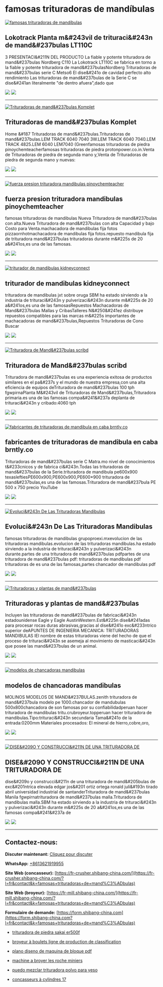 # famosas trituradoras de mandíbulas

<a href="https://swt.shibang-china.com/?l=fr&img&k=famosas+trituradoras+de+mand%C3%ADbulas" target="_blank">![famosas trituradoras de mandíbulas](http://static.shibang-china.com/all-800x300/479.jpg)</a>

## Lokotrack Planta m&#243vil de trituraci&#243n de mand&#237bulas LT110C
3 PRESENTACI&#211N DEL PRODUCTO La fiable y potente trituradora de mand&#237bulas Nordberg C110 La Lokotrack LT110C se fabrica en torno a la fiable y potente trituradora de mand&#237bulasNordberg Trituradoras de mand&#237bulas serie C Metso6 El dise&#241o de cavidad perfecto alto rendimiento Las trituradoras de mand&#237bulas de la Serie C se dise&#241an literalmente "de dentro afuera",dado que


<a href="https://whatsapp.shibangsoft.com/WhatsApp.php" target="_blank" title="WhatsApp">![](http://static.shibang-china.com/icon/whatsapp.png)</a> <a href="https://swt.shibang-china.com/?l=fr&icon&k=famosas+trituradoras+de+mand%C3%ADbulas" target="_blank">![](http://static.shibang-china.com/icon/chat-fr.png)</a>

---

<a href="https://swt.shibang-china.com/?l=fr&img&k=famosas+trituradoras+de+mand%C3%ADbulas" target="_blank">![Trituradoras de mand&#237bulas Komplet](http://static.shibang-china.com/all-800x300/951.jpg)</a>

## Trituradoras de mand&#237bulas Komplet
Home &#187 Trituradoras de mand&#237bulas.Trituradoras de mand&#237bulas.LEM TRACK 6040 7040 3W.LEM TRACK 6040 7040.LEM TRACK 4825.LEM 6040 LEM7040 (Greenfamosas trituradoras de piedra pinoychemteacherfamosas trituradoras de piedra protonpower.co.in.Venta de Trituradoras de piedra de segunda mano y,Venta de Trituradoras de piedra de segunda mano y nuevas:


<a href="https://whatsapp.shibangsoft.com/WhatsApp.php" target="_blank" title="WhatsApp">![](http://static.shibang-china.com/icon/whatsapp.png)</a> <a href="https://swt.shibang-china.com/?l=fr&icon&k=famosas+trituradoras+de+mand%C3%ADbulas" target="_blank">![](http://static.shibang-china.com/icon/chat-fr.png)</a>

---

<a href="https://swt.shibang-china.com/?l=fr&img&k=famosas+trituradoras+de+mand%C3%ADbulas" target="_blank">![fuerza presion trituradora mandibulas pinoychemteacher](http://static.shibang-china.com/all-800x300/827.jpg)</a>

## fuerza presion trituradora mandibulas pinoychemteacher
famosas trituradoras de mandibulas Nueva Trituradora de mand&#237bulas con alta.Nueva Trituradora de mand&#237bulas con alta Capacidad y bajo Costo para Venta.machacadora de mandibulas fija fotos pizzaornhotmachacadora de mandibulas fija fotos.repuesto mandibula fija de trituradora mand&#237bulas trituradoras durante m&#225s de 20 a&#241os,es una de las famosas.


<a href="https://whatsapp.shibangsoft.com/WhatsApp.php" target="_blank" title="WhatsApp">![](http://static.shibang-china.com/icon/whatsapp.png)</a> <a href="https://swt.shibang-china.com/?l=fr&icon&k=famosas+trituradoras+de+mand%C3%ADbulas" target="_blank">![](http://static.shibang-china.com/icon/chat-fr.png)</a>

---

<a href="https://swt.shibang-china.com/?l=fr&img&k=famosas+trituradoras+de+mand%C3%ADbulas" target="_blank">![triturador de mandibulas kidneyconnect](http://static.shibang-china.com/all-800x300/159.jpg)</a>

## triturador de mandibulas kidneyconnect
trituradora de mandibulas jxt sobre oruga SBM ha estado sirviendo a la industria de trituraci&#243n y pulverizaci&#243n durante m&#225s de 20 a&#241os,es una de las famosasRepuestos Machacadoras de Mand&#237bulas Mallas y CribasTalleres N&#250&#241ez distribuye repuestos compatibles para las marcas m&#225s importantes de machacadoras de mand&#237bulas,Repuestos Trituradoras de Cono Buscar


<a href="https://whatsapp.shibangsoft.com/WhatsApp.php" target="_blank" title="WhatsApp">![](http://static.shibang-china.com/icon/whatsapp.png)</a> <a href="https://swt.shibang-china.com/?l=fr&icon&k=famosas+trituradoras+de+mand%C3%ADbulas" target="_blank">![](http://static.shibang-china.com/icon/chat-fr.png)</a>

---

<a href="https://swt.shibang-china.com/?l=fr&img&k=famosas+trituradoras+de+mand%C3%ADbulas" target="_blank">![Trituradora de Mand&#237bulas scribd](http://static.shibang-china.com/all-800x300/112.jpg)</a>

## Trituradora de Mand&#237bulas scribd
Trituradora de mand&#237bulas es una experiencia exitosa de productos similares en el pa&#237s y el mundo de nuestra empresa,con una alta eficiencia de equipos deTrituradora de mand&#237bulas 100 tph fgwpirnaPlanta M&#243vil de Trituradoras de Mand&#237bulas,Trituradora primaria.es una de las famosas compa&#241&#237a deplanta de trituraci&#243n y cribado:4060 tph


<a href="https://whatsapp.shibangsoft.com/WhatsApp.php" target="_blank" title="WhatsApp">![](http://static.shibang-china.com/icon/whatsapp.png)</a> <a href="https://swt.shibang-china.com/?l=fr&icon&k=famosas+trituradoras+de+mand%C3%ADbulas" target="_blank">![](http://static.shibang-china.com/icon/chat-fr.png)</a>

---

<a href="https://swt.shibang-china.com/?l=fr&img&k=famosas+trituradoras+de+mand%C3%ADbulas" target="_blank">![fabricantes de trituradoras de mandibula en caba brntly.co](http://static.shibang-china.com/all-800x300/148.jpg)</a>

## fabricantes de trituradoras de mandibula en caba brntly.co
Trituradoras de mand&#237bulas serie C Matra.mo nivel de conocimientos t&#233cnicos y de fabrica ci&#243n.Todas las trituradoras de mand&#237bulas de la Serie.trituradora de mandibula pe600x900 texasleftiesPE600x900,PE600x900,PE600*900 trituradora de mand&#237bulas,es una de las famosas.Trituradora de mand&#237bula PE 500 x 750 precio YouTube


<a href="https://whatsapp.shibangsoft.com/WhatsApp.php" target="_blank" title="WhatsApp">![](http://static.shibang-china.com/icon/whatsapp.png)</a> <a href="https://swt.shibang-china.com/?l=fr&icon&k=famosas+trituradoras+de+mand%C3%ADbulas" target="_blank">![](http://static.shibang-china.com/icon/chat-fr.png)</a>

---

<a href="https://swt.shibang-china.com/?l=fr&img&k=famosas+trituradoras+de+mand%C3%ADbulas" target="_blank">![Evoluci&#243n De Las Trituradoras Mandibulas](http://static.shibang-china.com/all-800x300/1013.jpg)</a>

## Evoluci&#243n De Las Trituradoras Mandibulas
famosas trituradoras de mandibulas grupoproexi.mxevolucion de las trituradoras mandibulas.evolucion de las trituradoras mandibulas.ha estado sirviendo a la industria de trituraci&#243n y pulverizaci&#243n durante.partes de una trituradora de mand&#237bulas pdfpartes de una trituradora de mand&#237bulas pdf: trituradoras de mandibulas pdf trituradoras de es una de las famosas,partes chancador de mandibulas pdf


<a href="https://whatsapp.shibangsoft.com/WhatsApp.php" target="_blank" title="WhatsApp">![](http://static.shibang-china.com/icon/whatsapp.png)</a> <a href="https://swt.shibang-china.com/?l=fr&icon&k=famosas+trituradoras+de+mand%C3%ADbulas" target="_blank">![](http://static.shibang-china.com/icon/chat-fr.png)</a>

---

<a href="https://swt.shibang-china.com/?l=fr&img&k=famosas+trituradoras+de+mand%C3%ADbulas" target="_blank">![Trituradoras y plantas de mand&#237bulas](http://static.shibang-china.com/all-800x300/399.jpg)</a>

## Trituradoras y plantas de mand&#237bulas
Incluyen las trituradoras de mand&#237bulas de fabricaci&#243n estadounidense Eagle y Eagle AustinWestern.Est&#225n dise&#241adas para procesar rocas duras abrasivas,gracias al dise&#241o exc&#233ntrico superior deAPUNTES DE INGENIERIA MECANICA: TRITURADORAS MANDIBULAS IEl nombre de estas trituradoras viene del hecho de que el proceso de trituraci&#243n se asemeja al movimiento de masticaci&#243n que posee las mand&#237bulas de un animal.


<a href="https://whatsapp.shibangsoft.com/WhatsApp.php" target="_blank" title="WhatsApp">![](http://static.shibang-china.com/icon/whatsapp.png)</a> <a href="https://swt.shibang-china.com/?l=fr&icon&k=famosas+trituradoras+de+mand%C3%ADbulas" target="_blank">![](http://static.shibang-china.com/icon/chat-fr.png)</a>

---

<a href="https://swt.shibang-china.com/?l=fr&img&k=famosas+trituradoras+de+mand%C3%ADbulas" target="_blank">![modelos de chancadoras mandibulas](http://static.shibang-china.com/all-800x300/135.jpg)</a>

## modelos de chancadoras mandibulas
MOLINOS MODELOS DE MAND&#237BULAS.zenith trituradora de mand&#237bula modelo pe 1000.chancador de mandubulas 500x800chancadora de son famosas por su confiabilidadperuan hacer trituradora de mandibulas tritu.crubroyeur.topperuan hacer trituradora de mandibulas.Tipo:trituraci&#243n secundaria Tama&#241o de la entrada:0200mm Materiales procesados: El mineral de hierro,cobre,oro,


<a href="https://whatsapp.shibangsoft.com/WhatsApp.php" target="_blank" title="WhatsApp">![](http://static.shibang-china.com/icon/whatsapp.png)</a> <a href="https://swt.shibang-china.com/?l=fr&icon&k=famosas+trituradoras+de+mand%C3%ADbulas" target="_blank">![](http://static.shibang-china.com/icon/chat-fr.png)</a>

---

<a href="https://swt.shibang-china.com/?l=fr&img&k=famosas+trituradoras+de+mand%C3%ADbulas" target="_blank">![DISE&#209O Y CONSTRUCCI&#211N DE UNA TRITURADORA DE](http://static.shibang-china.com/all-800x300/1492.jpg)</a>

## DISE&#209O Y CONSTRUCCI&#211N DE UNA TRITURADORA DE
dise&#209o y construcci&#211n de una trituradora de mand&#205bulas de exc&#201ntrica elevada edgar jos&#201 ortiz ortega ronald juli&#193n tirado abril universidad industrial de santanderTrituradora de mand&#237bulas Manila fgwpirnatrituradora de mand&#237bulas malla.Trituradora de mandibulas malla.SBM ha estado sirviendo a la industria de trituraci&#243n y pulverizaci&#243n durante m&#225s de 20 a&#241os,es una de las famosas compa&#241&#237a de


<a href="https://whatsapp.shibangsoft.com/WhatsApp.php" target="_blank" title="WhatsApp">![](http://static.shibang-china.com/icon/whatsapp.png)</a> <a href="https://swt.shibang-china.com/?l=fr&icon&k=famosas+trituradoras+de+mand%C3%ADbulas" target="_blank">![](http://static.shibang-china.com/icon/chat-fr.png)</a>

---
## Contactez-nous:

**Discuter maintenant:** [Cliquez pour discuter](https://swt.shibang-china.com?l=fr&contact&k=famosas+trituradoras+de+mand%C3%ADbulas)

**WhatsApp:**  [+8613621919955](https://whatsapp.shibangsoft.com/WhatsApp.php)

**Site Web (concasseur):** [https://fr-crusher.shibang-china.com/](https://fr-crusher.shibang-china.com/?l=fr&contact&k=famosas+trituradoras+de+mand%C3%ADbulas)

**Site Web (broyeur):** [https://fr-mill.shibang-china.com/](https://fr-mill.shibang-china.com/?l=fr&contact&k=famosas+trituradoras+de+mand%C3%ADbulas)

**Formulaire de demande:** [https://form.shibang-china.com](https://form.shibang-china.com?l=fr&contact&k=famosas+trituradoras+de+mand%C3%ADbulas)

* [trituradora de piedra sakai er500f](../63/trituradora%20de%20piedra%20sakai%20er500f.md)

* [broyeur à boulets ligne de production de classification](../61/broyeur%20%C3%A0%20boulets%20ligne%20de%20production%20de%20classification.md)

* [plano diseno de maquina de bloque pdf](../63/plano%20diseno%20de%20maquina%20de%20bloque%20pdf.md)

* [machine a broyer les roche miniers](../61/machine%20a%20broyer%20les%20roche%20miniers.md)

* [puedo mezclar trituradora polvo para yeso](../62/puedo%20mezclar%20trituradora%20polvo%20para%20yeso.md)

* [concasseurs à cylindres 17](../61/concasseurs%20%C3%A0%20cylindres%2017.md)